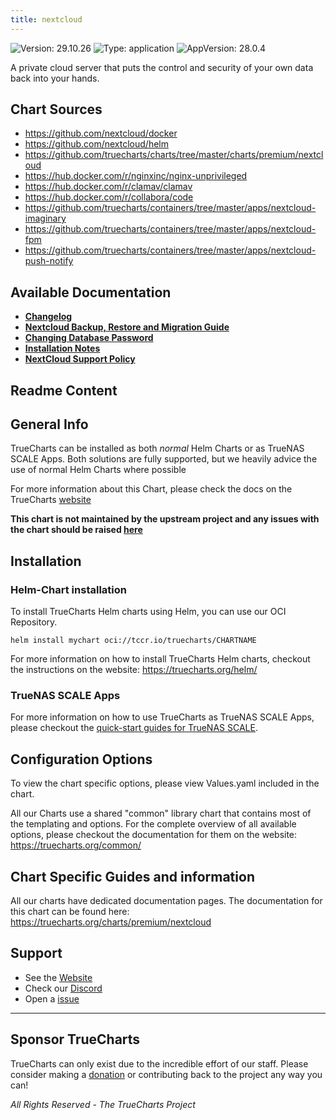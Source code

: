 ```yaml
---
title: nextcloud
---
```


![Version: 29.10.26](https://img.shields.io/badge/Version-29.10.26-informational?style=flat-square) ![Type: application](https://img.shields.io/badge/Type-application-informational?style=flat-square) ![AppVersion: 28.0.4](https://img.shields.io/badge/AppVersion-28.0.4-informational?style=flat-square)

A private cloud server that puts the control and security of your own data back into your hands.

## Chart Sources

- https://github.com/nextcloud/docker
- https://github.com/nextcloud/helm
- https://github.com/truecharts/charts/tree/master/charts/premium/nextcloud
- https://hub.docker.com/r/nginxinc/nginx-unprivileged
- https://hub.docker.com/r/clamav/clamav
- https://hub.docker.com/r/collabora/code
- https://github.com/truecharts/containers/tree/master/apps/nextcloud-imaginary
- https://github.com/truecharts/containers/tree/master/apps/nextcloud-fpm
- https://github.com/truecharts/containers/tree/master/apps/nextcloud-push-notify

## Available Documentation

- [**Changelog**](./CHANGELOG.md)
- [**Nextcloud Backup, Restore and Migration Guide**](./backup-restore-migrate-guide.md)
- [**Changing Database Password**](./changingpassword.md)
- [**Installation Notes**](./installation-notes.md)
- [**NextCloud Support Policy**](./support.md)

## Readme Content


## General Info

TrueCharts can be installed as both _normal_ Helm Charts or as TrueNAS SCALE Apps.
Both solutions are fully supported, but we heavily advice the use of normal Helm Charts where possible

For more information about this Chart, please check the docs on the TrueCharts [website](https://truecharts.org/charts/premium/nextcloud)

**This chart is not maintained by the upstream project and any issues with the chart should be raised [here](https://github.com/truecharts/charts/issues/new/choose)**

## Installation

### Helm-Chart installation

To install TrueCharts Helm charts using Helm, you can use our OCI Repository.

`helm install mychart oci://tccr.io/truecharts/CHARTNAME`

For more information on how to install TrueCharts Helm charts, checkout the instructions on the website: https://truecharts.org/helm/


### TrueNAS SCALE Apps

For more information on how to use TrueCharts as TrueNAS SCALE Apps, please checkout the [quick-start guides for TrueNAS SCALE](https://truecharts.org/scale/guides/scale-intro).

## Configuration Options

To view the chart specific options, please view Values.yaml included in the chart.

All our Charts use a shared "common" library chart that contains most of the templating and options.
For the complete overview of all available options, please checkout the documentation for them on the website: https://truecharts.org/common/

## Chart Specific Guides and information

All our charts have dedicated documentation pages.
The documentation for this chart can be found here:
https://truecharts.org/charts/premium/nextcloud

## Support


- See the [Website](https://truecharts.org)
- Check our [Discord](https://discord.gg/tVsPTHWTtr)
- Open a [issue](https://github.com/truecharts/charts/issues/new/choose)

---

## Sponsor TrueCharts

TrueCharts can only exist due to the incredible effort of our staff.
Please consider making a [donation](https://truecharts.org/general/sponsor) or contributing back to the project any way you can!

_All Rights Reserved - The TrueCharts Project_
